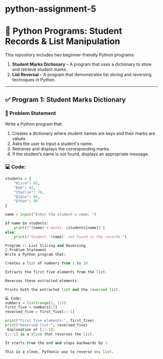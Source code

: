 # python-assignment-5
# 📘 Python Programs: Student Records & List Manipulation

This repository includes two beginner-friendly Python programs:

1. **Student Marks Dictionary** – A program that uses a dictionary to store and retrieve student marks.
2. **List Reversal** – A program that demonstrates list slicing and reversing techniques in Python.

---

## ✅ Program 1: Student Marks Dictionary

### 🔧 Problem Statement
Write a Python program that:
1. Creates a dictionary where student names are keys and their marks are values.
2. Asks the user to input a student's name.
3. Retrieves and displays the corresponding marks.
4. If the student’s name is not found, displays an appropriate message.

### 💻 Code:
```python
students = {
    "Alice": 85,
    "Bob": 92,
    "Charlie": 78,
    "Diana": 88,
    "Ethan": 90
}

name = input("Enter the student's name: ")

if name in students:
    print(f"{name}'s marks: {students[name]}")
else:
    print(f"Student '{name}' not found in the records.")

Program 2: List Slicing and Reversing
🔧 Problem Statement
Write a Python program that:

Creates a list of numbers from 1 to 10.

Extracts the first five elements from the list.

Reverses these extracted elements.

Prints both the extracted list and the reversed list.

💻 Code:
numbers = list(range(1, 11))
first_five = numbers[:5]
reversed_five = first_five[::-1]

print("First five elements:", first_five)
print("Reversed list:", reversed_five)
 Explanation of [::-1]:
[::-1] is a slice that reverses the list.

It starts from the end and steps backwards by 1.

This is a clean, Pythonic way to reverse any list.
